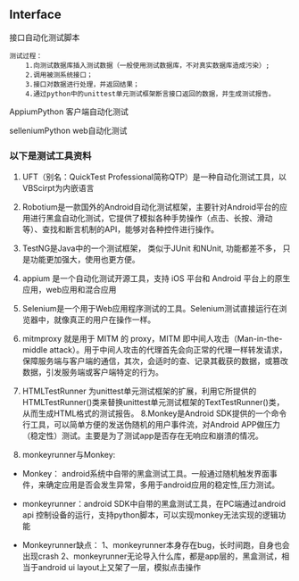 ## Interface

接口自动化测试脚本
```text
测试过程：
    1.向测试数据库插入测试数据（一般使用测试数据库，不对真实数据库造成污染）;
    2.调用被测系统接口；
    3.接口对数据进行处理，并返回结果；
    4.通过python中的unittest单元测试框架断言接口返回的数据，并生成测试报告。
```

AppiumPython  客户端自动化测试

selleniumPython web自动化测试

### 以下是测试工具资料

1. UFT（别名：QuickTest Professional简称QTP）是一种自动化测试工具，以VBScirpt为内嵌语言
2. Robotium是一款国外的Android自动化测试框架，主要针对Android平台的应用进行黑盒自动化测试，它提供了模拟各种手势操作（点击、长按、滑动等）、查找和断言机制的API，能够对各种控件进行操作。
3. TestNG是Java中的一个测试框架， 类似于JUnit 和NUnit, 功能都差不多， 只是功能更加强大，使用也更方便。

4. appium 是一个自动化测试开源工具，支持 iOS 平台和 Android 平台上的原生应用，web应用和混合应用

5. Selenium是一个用于Web应用程序测试的工具。Selenium测试直接运行在浏览器中，就像真正的用户在操作一样。

6. mitmproxy 就是用于 MITM 的 proxy，MITM 即中间人攻击（Man-in-the-middle attack）。用于中间人攻击的代理首先会向正常的代理一样转发请求，保障服务端与客户端的通信，其次，会适时的查、记录其截获的数据，或篡改数据，引发服务端或客户端特定的行为。

7. HTMLTestRunner 为unittest单元测试框架的扩展，利用它所提供的HTMLTestRunner()类来替换unittest单元测试框架的TextTestRunner()类，从而生成HTML格式的测试报告。
8.Monkey是Android SDK提供的一个命令行工具，可以简单方便的发送伪随机的用户事件流，对Android APP做压力（稳定性）测试。主要是为了测试app是否存在无响应和崩溃的情况。




11. monkeyrunner与Monkey:

- Monkey： android系统中自带的黑盒测试工具。一般通过随机触发界面事件，来确定应用是否会发生异常，多用于android应用的稳定性,压力测试。
- monkeyrunner：android SDK中自带的黑盒测试工具，在PC端通过android api 控制设备的运行，支持python脚本，可以实现monkey无法实现的逻辑功能
 
- Monkeyrunner缺点：
1、monkeyrunner本身存在bug，长时间跑，自身也会出现crash
2、monkeyrunner无论导入什么库，都是app层的，黑盒测试，相当于android ui layout上又架了一层，模拟点击操作




